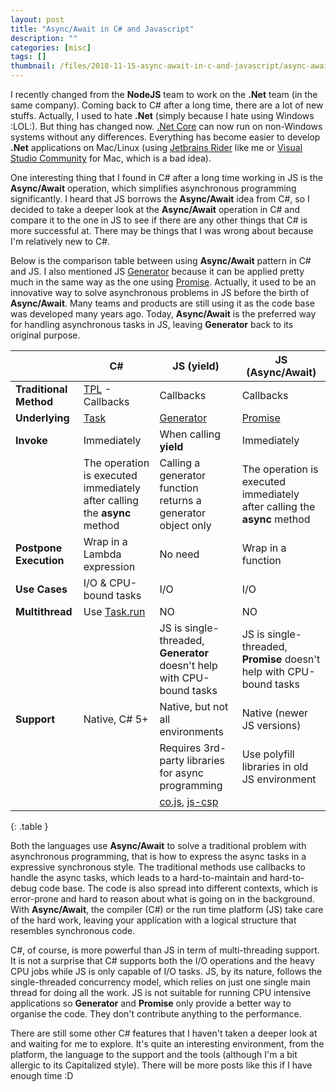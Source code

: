 ```yaml
---
layout: post
title: "Async/Await in C# and Javascript"
description: ""
categories: [misc]
tags: []
thumbnail: /files/2018-11-15-async-await-in-c-and-javascript/async-await.png
---
```


[task]: https://docs.microsoft.com/en-us/dotnet/api/system.threading.tasks.task?view=netframework-4.7.2
[generator]: https://developer.mozilla.org/en-US/docs/Web/JavaScript/Guide/Iterators_and_Generators
[promise]: https://developer.mozilla.org/en-US/docs/Web/JavaScript/Reference/Global_Objects/Promise
[taskrun]: https://docs.microsoft.com/en-us/dotnet/api/system.threading.tasks.task.run?view=netframework-4.7.2
[tpl]: https://docs.microsoft.com/en-us/dotnet/standard/parallel-programming/tpl-and-traditional-async-programming
[cojs]: https://www.npmjs.com/package/co
[jscsp]: https://www.npmjs.com/package/js-csp
[dotnetcore]: https://www.microsoft.com/net/download
[rider]: https://www.jetbrains.com/rider/
[visualstudio]: https://visualstudio.microsoft.com/vs/mac/

I recently changed from the **NodeJS** team to work on the **.Net** team (in the same company). Coming back
to C# after a long time, there are a lot of new stuffs. Actually, I used to hate **.Net** (simply
because I hate using Windows :LOL:). But thing has changed now. [.Net Core][dotnetcore] can now run
on non-Windows systems without any differences. Everything has become easier to develop **.Net**
applications on Mac/Linux (using [Jetbrains Rider][rider] like me or
[Visual Studio Community][visualstudio] for Mac, which is a bad idea).

One interesting thing that I found in C# after a long time working in JS is
the **Async/Await** operation, which simplifies asynchronous programming significantly. I heard that
JS borrows the **Async/Await** idea from C#, so I decided to take a deeper look at the
**Async/Await** operation in C# and compare it to the one in JS to see if there are any other things
that C# is more successful at. There may be things that I was wrong about because I'm relatively new
to C#.

Below is the comparison table between using **Async/Await** pattern in C# and JS. I also mentioned JS
[Generator][generator] because it can be applied pretty much in the same way as the one using
[Promise][promise]. Actually, it used to be an innovative way to solve asynchronous problems in JS
before the birth of **Async/Await**. Many teams and products are still using it as the code base was
developed many years ago. Today, **Async/Await** is the preferred way for handling
asynchronous tasks in JS, leaving **Generator** back to its original purpose.

|                        | C#                                                                       | JS (yield)                                                             | JS (Async/Await)                                                         |
|------------------------|--------------------------------------------------------------------------|------------------------------------------------------------------------|--------------------------------------------------------------------------|
| **Traditional Method** | [TPL][tpl] - Callbacks                                                   | Callbacks                                                              | Callbacks                                                                |
| **Underlying**         | [Task][task]                                                             | [Generator][generator]                                                 | [Promise][promise]                                                       |
| **Invoke**             | Immediately                                                              | When calling **yield**                                                 | Immediately                                                              |
|                        | The operation is executed immediately after calling the **async** method | Calling a generator function returns a generator object only           | The operation is executed immediately after calling the **async** method |
| **Postpone Execution** | Wrap in a Lambda expression                                              | No need                                                                | Wrap in a function                                                       |
| **Use Cases**          | I/O & CPU-bound tasks                                                    | I/O                                                                    | I/O                                                                      |
| **Multithread**        | Use [Task.run][taskrun]                                                  | NO                                                                     | NO                                                                       |
|                        |                                                                          | JS is single-threaded, **Generator** doesn't help with CPU-bound tasks | JS is single-threaded, **Promise** doesn't help with CPU-bound tasks     |
| **Support**            | Native, C# 5+                                                            | Native, but not all environments                                       | Native (newer JS versions)                                               |
|                        |                                                                          | Requires 3rd-party libraries for async programming                     | Use polyfill libraries in old JS environment                             |
|                        |                                                                          | [co.js][cojs], [js-csp][jscsp]                                         |                                                                          |
{: .table }

<!-- more -->

Both the languages use **Async/Await** to solve a traditional problem with asynchronous programming,
that is how to express the async tasks in a expressive synchronous style. The traditional methods
use callbacks to handle the async tasks, which leads to a hard-to-maintain and
hard-to-debug code base. The code is also spread into different contexts, which is error-prone and
hard to reason about what is going on in the background. With **Async/Await**, the compiler (C#) or
the run time platform (JS) take care of the hard work, leaving your application with a logical
structure that resembles synchronous code.

C#, of course, is more powerful than JS in term of multi-threading support. It is not a surprise
that C# supports both the I/O operations and the heavy CPU jobs while JS is only capable
of I/O tasks. JS, by its nature, follows the single-threaded concurrency model, which relies on
just one single main thread for doing all the work. JS is not suitable for running CPU intensive
applications so **Generator** and **Promise** only provide a better way to organise the code. They
don't contribute anything to the performance.

There are still some other C# features that I haven't taken a deeper look at and waiting for me to
explore. It's quite an interesting environment, from the platform, the language to the support and
the tools (although I'm a bit allergic to its Capitalized style). There will be more posts like this
if I have enough time :D
